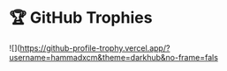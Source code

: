 # 🏆 GitHub Trophies
![](https://github-profile-trophy.vercel.app/?username=hammadxcm&theme=darkhub&no-frame=fals